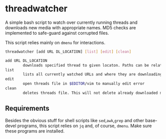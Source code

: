# threadwatcher
A simple bash script to watch over currently running threads and downloads new media with appropriate names.
MD5 checks are implemented to safe-guard against corrupted files.

This script relies mainly on `dmenu` for interactions.

```sh
threadwatcher [add URL DL_LOCATION] [list] [edit] [clean]

add URL DL_LOCATION
        downloads specified thread to given locaton. Paths can be relative to HOME or absolute.
list
        lists all currently watched URLs and where they are downloading to
edit
        open threads file in $EDITOR/vim to manually edit error
clean
        deletes threads file. This will not delete already downloaded material.
```

## Requirements
Besides the obvious stuff for shell scripts like `sed`,`awk`,`grep` and other base-devel programs, this script relies on `jq` and, of course, `dmenu`.
Make sure these programs are installed.
